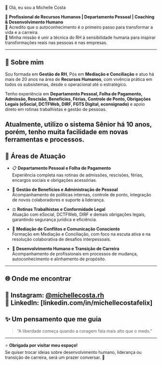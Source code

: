 👋 Olá, eu sou a Michelle Costa  

💼 **Profissional de Recursos Humanos | Departamento Pessoal | Coaching & Desenvolvimento Humano**  
🌱 Acredito que o autoconhecimento é o primeiro passo para transformar a vida e a carreira.  
💬 Minha missão é unir a técnica do RH à sensibilidade humana para inspirar transformações reais nas pessoas e nas empresas.  

---

## 💫 Sobre mim  

Sou formada em **Gestão de RH**, Pós em **Mediação e Conciliação** e atuo há mais de 20 anos  na área de **Recursos Humanos**, com vivência prática em todos os subsistemas, desde o operacional até o estratégico.  

Tenho experiência em **Departamento Pessoal, Folha de Pagamento, Admissão, Rescisão, Benefícios, Férias, Controle de Ponto, Obrigações Legais (eSocial, DCTFWeb, DIRF, FGTS Digital, econsignado)** e apoio direto em rotinas trabalhistas e gestão de pessoas.  

Atualmente, utilizo o sistema Sênior há 10 anos, porém, tenho muita facilidade em novas ferramentas e processos.
---

## 🧩 Áreas de Atuação  

- 📋 **Departamento Pessoal e Folha de Pagamento**  
  Experiência completa nas rotinas de admissões, rescisões, férias, encargos sociais e obrigações acessórias.  

- 🧾 **Gestão de Benefícios e Administração de Pessoal**  
  Acompanhamento de políticas internas, controle de ponto, integração de novos colaboradores e suporte à liderança.  

- ⚖️ **Rotinas Trabalhistas e Conformidade Legal**  
  Atuação com eSocial, DCTFWeb, DIRF e demais obrigações legais, garantindo segurança jurídica e eficiência.  

- 💬 **Mediação de Conflitos e Comunicação Consciente**  
  Formação em Mediação e Conciliação, com foco na escuta ativa e na resolução colaborativa de desafios interpessoais.  

- 🌿 **Desenvolvimento Humano e Transição de Carreira**  
  Acompanhamento de profissionais em processos de mudança, autoconhecimento e alinhamento de propósito.  

   

---

## 🌐 Onde me encontrar  


📸 **Instagram:** [@michellecosta.rh](https://instagram.com/michellecosta.rh)  
💼 **LinkedIn:** [linkedin.com/in/michellecostafelix]
---

## ✨ Um pensamento que me guia  

> “A liberdade começa quando a coragem fala mais alto que o medo.”  

---

⭐ **Obrigada por visitar meu espaço!**  
Se quiser trocar ideias sobre desenvolvimento humano, liderança ou transição de carreira, será um prazer conversar. 💫

